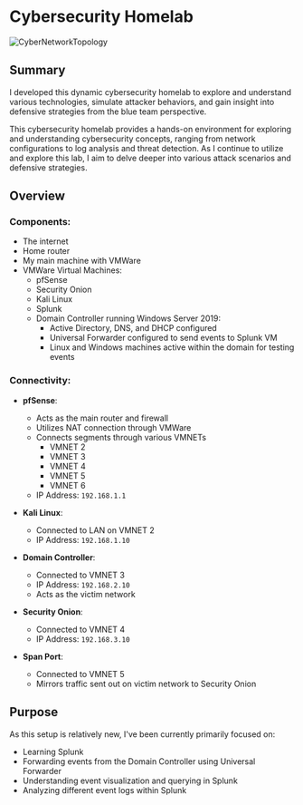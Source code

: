 # Cybersecurity Homelab

![CyberNetworkTopology](https://github.com/AngelPerales10/Security-Homelab/assets/108242721/6b01b7e2-71c7-4fba-a8e4-568a6057ddc9)

## Summary
I developed this dynamic cybersecurity homelab to explore and understand various technologies, simulate attacker behaviors, and gain insight into defensive strategies from the blue team perspective.

This cybersecurity homelab provides a hands-on environment for exploring and understanding cybersecurity concepts, ranging from network configurations to log analysis and threat detection. As I continue to utilize and explore this lab, I aim to delve deeper into various attack scenarios and defensive strategies.

## Overview

### Components:
- The internet
- Home router
- My main machine with VMWare
- VMWare Virtual Machines:
  - pfSense
  - Security Onion
  - Kali Linux
  - Splunk
  - Domain Controller running Windows Server 2019:
    - Active Directory, DNS, and DHCP configured
    - Universal Forwarder configured to send events to Splunk VM
    - Linux and Windows machines active within the domain for testing events

### Connectivity:
- **pfSense**:
  - Acts as the main router and firewall
  - Utilizes NAT connection through VMWare
  - Connects segments through various VMNETs
    - VMNET 2
    - VMNET 3
    - VMNET 4
    - VMNET 5
    - VMNET 6
  - IP Address: `192.168.1.1`

- **Kali Linux**:
  - Connected to LAN on VMNET 2
  - IP Address: `192.168.1.10`

- **Domain Controller**:
  - Connected to VMNET 3
  - IP Address: `192.168.2.10`
  - Acts as the victim network

- **Security Onion**:
  - Connected to VMNET 4
  - IP Address: `192.168.3.10`

- **Span Port**:
  - Connected to VMNET 5
  - Mirrors traffic sent out on victim network to Security Onion

## Purpose

As this setup is relatively new, I've been currently primarily focused on:

- Learning Splunk
- Forwarding events from the Domain Controller using Universal Forwarder
- Understanding event visualization and querying in Splunk
- Analyzing different event logs within Splunk



